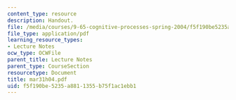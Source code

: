 ```yaml
---
content_type: resource
description: Handout.
file: /media/courses/9-65-cognitive-processes-spring-2004/f5f190be5235a8811355b75f1ac1ebb1_mar31h04.pdf
file_type: application/pdf
learning_resource_types:
- Lecture Notes
ocw_type: OCWFile
parent_title: Lecture Notes
parent_type: CourseSection
resourcetype: Document
title: mar31h04.pdf
uid: f5f190be-5235-a881-1355-b75f1ac1ebb1
---
```


